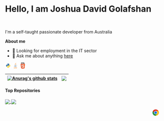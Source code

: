 <p align="center"><h1>Hello, I am Joshua David Golafshan</h1></h1></p>
<br />

I'm a self-taught passionate developer from Australia  

**About me**

- 💼 Looking for employment in the IT sector 
- 💬 Ask me about anything [here](https://github.com/JGolafshan/JGolafshan/issues)

<code><img height="20" alt="javascript" src="https://raw.githubusercontent.com/github/explore/80688e429a7d4ef2fca1e82350fe8e3517d3494d/topics/python/python.png"></code>
<code><img height="20" alt="typescript" src="https://raw.githubusercontent.com/github/explore/80688e429a7d4ef2fca1e82350fe8e3517d3494d/topics/java/java.png"></code>
<code><img height="20" alt="react" src="https://raw.githubusercontent.com/github/explore/80688e429a7d4ef2fca1e82350fe8e3517d3494d/topics/html/html.png"></code> 

| <a href="https://github.com/anuraghazra/github-readme-stats"><img align="center" src="https://github-readme-stats.vercel.app/api?username=JGolafshan&show_icons=true&include_all_commits=true&theme=buefy&hide_border=true" alt="Anurag's github stats" /></a> | <a href="https://github.com/anuraghazra/github-readme-stats"><img align="center" src="https://github-readme-stats.vercel.app/api/top-langs/?username=JGolafshan&layout=compact&theme=buefy&hide_border=true" /></a> |
| ------------- | ------------- |

#### Top Repositories


<a href="[https://github.com/JGolafshan/WallStreetSocial](https://github.com/JGolafshan/WallStreetSocial)">
  <img align="center" src="https://github-readme-stats.vercel.app/api/pin/?username=JGolafshan&repo=WallStreetSocial&theme=buefy" />
</a>
<a href="[https://github.com/JGolafshan/WallStreetSocial](https://github.com/JGolafshan/keno-api)">
  <img align="center" src="https://github-readme-stats.vercel.app/api/pin/?username=JGolafshan&repo=keno-api&theme=buefy" />
</a>

<br />
<br />

<a href="https://jgolafshan.github.io/">
  <img align="right" alt="Joshua Golafshan | Website " width="21px" src="https://raw.githubusercontent.com/github/explore/80688e429a7d4ef2fca1e82350fe8e3517d3494d/topics/chrome/chrome.png"/>
</a>
